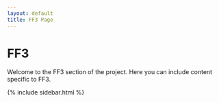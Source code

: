 ```yaml
---
layout: default
title: FF3 Page
---
```


# FF3

Welcome to the FF3 section of the project. Here you can include content specific to FF3.

{% include sidebar.html %}